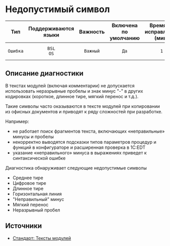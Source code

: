 # Недопустимый символ

| Тип | Поддерживаются<br/>языки | Важность | Включена<br/>по умолчанию | Время на<br/>исправление (мин) | Тэги |
| :-: | :-: | :-: | :-: | :-: | :-: |
| `Ошибка` | `BSL`<br/>`OS` | `Важный` | `Да` | `1` | `error`<br/>`standard`<br/>`unpredictable` |

<!-- Блоки выше заполняются автоматически, не трогать -->
## Описание диагностики

В текстах модулей (включая комментарии) не допускается использовать неразрывные пробелы и знак минус "-" в других кодировках (короткое, длинное тире, мягкий перенос и т.д.).

Такие символы часто оказываются в тексте модулей при копировании из офисных документов и приводят к ряду сложностей при разработке.

Например:

- не работает поиск фрагментов текста, включающих «неправильные» минусы и пробелы
- некорректно выводятся подсказки типов параметров процедур и функций в конфигураторе и расширенная проверка в 1С:EDT
- указание «неправильного» минуса в выражениях приведет к синтаксической ошибке

Диагностика обнаруживает следующие недопустимые символы

- Среднее тире
- Цифровое тире
- Длинное тире 
- Горизонтальная линия
- "Неправильный" минус
- Мягкий перенос
- Неразрывный пробел

## Источники

* [Стандарт: Тексты модулей](https://its.1c.ru/db/v8std#content:456:hdoc)

